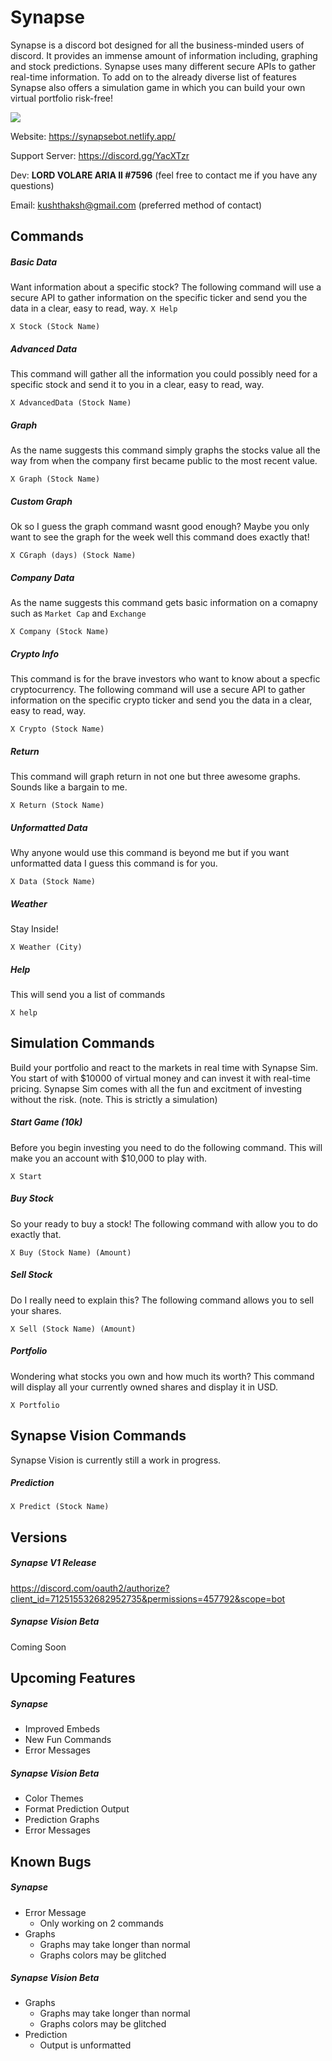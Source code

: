 # Synapse

Synapse is a discord bot designed for all the business-minded users of discord. It provides an immense amount of information including, graphing and stock predictions. Synapse uses many different secure APIs to gather real-time information. To add on to the already diverse list of features Synapse also offers a simulation game in which you can build your own virtual portfolio risk-free! 

[<img src="https://img.shields.io/uptimerobot/ratio/m785757371-d4bd01973864ec95bc2a4f24?color=Orange&label=SYNAPSE%20UPTIME&style=for-the-badge">](
https://img.shields.io/uptimerobot/ratio/m785757371-d4bd01973864ec95bc2a4f24?color=Orange&label=SYNAPSE%20UPTIME&style=for-the-badge)

Website: https://synapsebot.netlify.app/

Support Server: https://discord.gg/YacXTzr

Dev: **LORD VOLARE ARIA II #7596** (feel free to contact me if you have any questions)

Email: kushthaksh@gmail.com (preferred method of contact)

## Commands
##### Basic Data
Want information about a specific stock? The following command will use a secure API to gather information on the specific ticker and send you the data in a clear, easy to read, way. `X Help`

`X Stock (Stock Name)`
##### Advanced Data
This command will gather all the information you could possibly need for a specific stock and send it to you in a clear, easy to read, way. 

`X AdvancedData (Stock Name)`
##### Graph
As the name suggests this command simply graphs the stocks value all the way from when the company first became public to the most recent value.

`X Graph (Stock Name)`
##### Custom Graph
Ok so I guess the graph command wasnt good enough? Maybe you only want to see the graph for the week well this command does exactly that!

`X CGraph (days) (Stock Name)`
##### Company Data
As the name suggests this command gets basic information on a comapny such as `Market Cap` and `Exchange`

`X Company (Stock Name)`
##### Crypto Info
This command is for the brave investors who want to know about a specfic cryptocurrency. The following command will use a secure API to gather information on the specific crypto ticker and send you the data in a clear, easy to read, way.

`X Crypto (Stock Name)`
##### Return
This command will graph return in not one but three awesome graphs. Sounds like a bargain to me.

`X Return (Stock Name)`
##### Unformatted Data
Why anyone would use this command is beyond me but if you want unformatted data I guess this command is for you.

`X Data (Stock Name)`
##### Weather 
Stay Inside!

`X Weather (City)`

##### Help 
This will send you a list of commands

`X help`



## Simulation Commands
Build your portfolio and react to the markets in real time with Synapse Sim. You start of with $10000 of virtual money and can invest it with real-time pricing. Synapse Sim comes with all the fun and excitment of investing without the risk. (note. This is strictly a simulation)

##### Start Game (10k)
Before you begin investing you need to do the following command. This will make you an account with $10,000 to play with.

`X Start`
##### Buy Stock
So your ready to buy a stock! The following command with allow you to do exactly that.

`X Buy (Stock Name) (Amount)`
##### Sell Stock
Do I really need to explain this? The following command allows you to sell your shares.

`X Sell (Stock Name) (Amount)`
##### Portfolio
Wondering what stocks you own and how much its worth? This command will display all your currently owned shares and display it in USD.

`X Portfolio`

## Synapse Vision Commands
Synapse Vision is currently still a work in progress.

##### Prediction
`X Predict (Stock Name)`


## Versions

##### Synapse V1 Release
https://discord.com/oauth2/authorize?client_id=712515532682952735&permissions=457792&scope=bot

##### Synapse Vision Beta
Coming Soon


## Upcoming Features

##### Synapse
- Improved Embeds
- New Fun Commands
- Error Messages

##### Synapse Vision Beta
- Color Themes
- Format Prediction Output
- Prediction Graphs
- Error Messages


## Known Bugs

##### Synapse
- Error Message
  - Only working on 2 commands
- Graphs
  - Graphs may take longer than normal
  - Graphs colors may be glitched

##### Synapse Vision Beta
- Graphs
  - Graphs may take longer than normal
  - Graphs colors may be glitched
- Prediction
  - Output is unformatted



